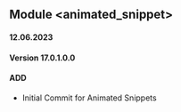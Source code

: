 ## Module <animated_snippet>

#### 12.06.2023
#### Version 17.0.1.0.0
#### ADD

- Initial Commit for Animated Snippets